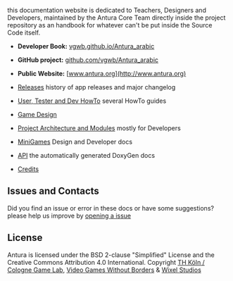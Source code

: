 this documentation website is dedicated to Teachers, Designers and Developers, maintained by the Antura Core Team directly inside the project repository as an handbook for whatever can't be put inside the Source Code itself.

- **Developer Book:** [vgwb.github.io/Antura_arabic](https://vgwb.github.io/Antura_arabic)
- **GitHub project:** [github.com/vgwb/Antura_arabic](https://github.com/vgwb/Antura_arabic)
- **Public Website:** [www.antura.org](http://www.antura.org)

- [Releases](Releases.md) history of app releases and major changelog
- [User, Tester and Dev HowTo](HowTo.md) several HowTo guides
- [Game Design](GameDesign.md)
- [Project Architecture and Modules](Architecture.md) mostly for Developers
- [MiniGames](Minigames/) Design and Developer docs
- [API](API/index.html) the automatically generated DoxyGen docs
- [Credits](Credits.md)

## Issues and Contacts
Did you find an issue or error in these docs or have some suggestions?
please help us improve by [opening a issue](https://github.com/vgwb/Antura_arabic/issues)

## License

Antura is licensed under the BSD 2-clause "Simplified" License and the Creative Commons Attribution 4.0 International.
Copyright [TH Köln / Cologne Game Lab](http://www.colognegamelab.de/), [Video Games Without Borders](http://vgwb.org) & [Wixel Studios](www.wixelstudios.com)
